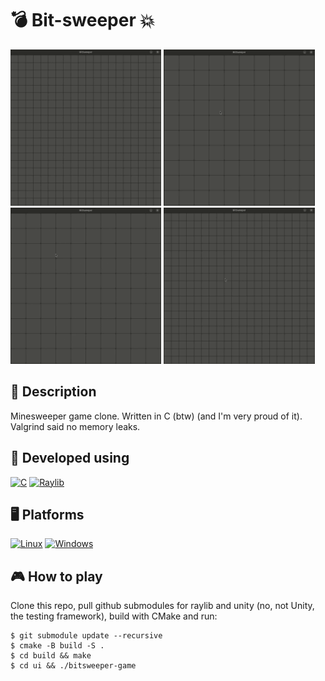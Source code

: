 # 💣️ **Bit-sweeper** 💥

<img src="ui/examples/demo-1.gif" height="250">
<img src="ui/examples/demo-3.gif" height="250">

<img src="ui/examples/demo-4.gif" height="250">
<img src="ui/examples/demo-2.gif" height="250">

## 📃 Description

Minesweeper game clone. Written in C (btw) (and I'm very proud of it). Valgrind said no memory leaks.

## 🔧 Developed using

[![C](https://img.shields.io/badge/C-black?style=for-the-badge&logo=c&logoColor=black&labelColor=orange)](#)
[![Raylib](https://img.shields.io/badge/raylib-black?style=for-the-badge&logo=raylib&logoColor=black&labelColor=orange)](#)

## 🖥️ Platforms

[![Linux](https://img.shields.io/badge/Linux-black?style=for-the-badge&logo=Linux&logoColor=black&labelColor=orange)](#)
[![Windows](https://img.shields.io/badge/Windows-black?style=for-the-badge&logo=Windows&logoColor=black&labelColor=orange)](#)

## 🎮 **How to play**

Clone this repo, pull github submodules for raylib and unity (no, not Unity, the testing framework), build with CMake and run:

```
$ git submodule update --recursive
$ cmake -B build -S .
$ cd build && make
$ cd ui && ./bitsweeper-game
```
